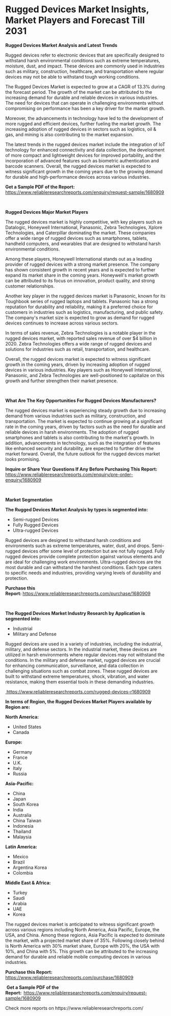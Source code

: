 <p><h1>Rugged Devices Market Insights, Market Players and Forecast Till 2031</h1></p><p><strong>Rugged Devices Market Analysis and Latest Trends</strong></p>
<p><p>Rugged devices refer to electronic devices that are specifically designed to withstand harsh environmental conditions such as extreme temperatures, moisture, dust, and impact. These devices are commonly used in industries such as military, construction, healthcare, and transportation where regular devices may not be able to withstand tough working conditions.</p><p>The Rugged Devices Market is expected to grow at a CAGR of 13.3% during the forecast period. The growth of the market can be attributed to the increasing demand for durable and reliable devices in various industries. The need for devices that can operate in challenging environments without compromising on performance has been a key driver for the market growth.</p><p>Moreover, the advancements in technology have led to the development of more rugged and efficient devices, further fueling the market growth. The increasing adoption of rugged devices in sectors such as logistics, oil & gas, and mining is also contributing to the market expansion.</p><p>The latest trends in the rugged devices market include the integration of IoT technology for enhanced connectivity and data collection, the development of more compact and lightweight devices for improved portability, and the incorporation of advanced features such as biometric authentication and barcode scanners. Overall, the rugged devices market is expected to witness significant growth in the coming years due to the growing demand for durable and high-performance devices across various industries.</p></p>
<p><strong>Get a Sample PDF of the Report:&nbsp;</strong> <a href="https://www.reliableresearchreports.com/enquiry/request-sample/1680909">https://www.reliableresearchreports.com/enquiry/request-sample/1680909</a></p>
<p>&nbsp;</p>
<p><strong>Rugged Devices Major Market Players</strong></p>
<p><p>The rugged devices market is highly competitive, with key players such as Datalogic, Honeywell International, Panasonic, Zebra Technologies, Xplore Technologies, and Caterpillar dominating the market. These companies offer a wide range of rugged devices such as smartphones, tablets, handheld computers, and wearables that are designed to withstand harsh environmental conditions.</p><p>Among these players, Honeywell International stands out as a leading provider of rugged devices with a strong market presence. The company has shown consistent growth in recent years and is expected to further expand its market share in the coming years. Honeywell's market growth can be attributed to its focus on innovation, product quality, and strong customer relationships.</p><p>Another key player in the rugged devices market is Panasonic, known for its Toughbook series of rugged laptops and tablets. Panasonic has a strong reputation for durability and reliability, making it a preferred choice for customers in industries such as logistics, manufacturing, and public safety. The company's market size is expected to grow as demand for rugged devices continues to increase across various sectors.</p><p>In terms of sales revenue, Zebra Technologies is a notable player in the rugged devices market, with reported sales revenue of over $4 billion in 2020. Zebra Technologies offers a wide range of rugged devices and solutions for industries such as retail, transportation, and healthcare.</p><p>Overall, the rugged devices market is expected to witness significant growth in the coming years, driven by increasing adoption of rugged devices in various industries. Key players such as Honeywell International, Panasonic, and Zebra Technologies are well-positioned to capitalize on this growth and further strengthen their market presence.</p></p>
<p>&nbsp;</p>
<p><strong>What Are The Key Opportunities For Rugged Devices Manufacturers?</strong></p>
<p><p>The rugged devices market is experiencing steady growth due to increasing demand from various industries such as military, construction, and transportation. The market is expected to continue growing at a significant rate in the coming years, driven by factors such as the need for durable and reliable devices in harsh environments. The adoption of rugged smartphones and tablets is also contributing to the market's growth. In addition, advancements in technology, such as the integration of features like enhanced security and durability, are expected to further drive the market forward. Overall, the future outlook for the rugged devices market looks promising.</p></p>
<p><strong>Inquire or Share Your Questions If Any Before Purchasing This Report:</strong> <a href="https://www.reliableresearchreports.com/enquiry/pre-order-enquiry/1680909">https://www.reliableresearchreports.com/enquiry/pre-order-enquiry/1680909</a></p>
<p>&nbsp;</p>
<p><strong>Market Segmentation</strong></p>
<p><strong>The Rugged Devices Market Analysis by types is segmented into:</strong></p>
<p><ul><li>Semi-rugged Devices</li><li>Fully Rugged Devices</li><li>Ultra-rugged Devices</li></ul></p>
<p><p>Rugged devices are designed to withstand harsh conditions and environments such as extreme temperatures, water, dust, and drops. Semi-rugged devices offer some level of protection but are not fully rugged. Fully rugged devices provide complete protection against various elements and are ideal for challenging work environments. Ultra-rugged devices are the most durable and can withstand the harshest conditions. Each type caters to specific needs and industries, providing varying levels of durability and protection.</p></p>
<p><strong>Purchase this Report:&nbsp;</strong><a href="https://www.reliableresearchreports.com/purchase/1680909">https://www.reliableresearchreports.com/purchase/1680909</a></p>
<p>&nbsp;</p>
<p><strong>The Rugged Devices Market Industry Research by Application is segmented into:</strong></p>
<p><ul><li>Industrial</li><li>Military and Defense</li></ul></p>
<p><p>Rugged devices are used in a variety of industries, including the industrial, military, and defense sectors. In the industrial market, these devices are utilized in harsh environments where regular devices may not withstand the conditions. In the military and defense market, rugged devices are crucial for enhancing communication, surveillance, and data collection in challenging situations such as combat zones. These rugged devices are built to withstand extreme temperatures, shock, vibration, and water resistance, making them essential tools in these demanding industries.</p></p>
<p><a href="https://www.reliableresearchreports.com/rugged-devices-r1680909">&nbsp;https://www.reliableresearchreports.com/rugged-devices-r1680909</a></p>
<p><strong>In terms of Region, the Rugged Devices Market Players available by Region are:</strong></p>
<p>
    <p> <strong> North America: </strong>
        <ul>
            <li>United States</li>
            <li>Canada</li>
        </ul>
        </p> 
    <p> <strong> Europe: </strong>
        <ul>
            <li>Germany</li>
            <li>France</li>
            <li>U.K.</li>
            <li>Italy</li>
            <li>Russia</li>
        </ul>
        </p> 
    <p> <strong> Asia-Pacific: </strong>
        <ul>
            <li>China</li>
            <li>Japan</li>
            <li>South Korea</li>
            <li>India</li>
            <li>Australia</li>
            <li>China Taiwan</li>
            <li>Indonesia</li>
            <li>Thailand</li>
            <li>Malaysia</li>
        </ul>
        </p> 
    <p> <strong> Latin America: </strong>
        <ul>
            <li>Mexico</li>
            <li>Brazil</li>
            <li>Argentina Korea</li>
            <li>Colombia</li>
        </ul>
        </p> 
    <p> <strong> Middle East & Africa: </strong>
        <ul>
            <li>Turkey</li>
            <li>Saudi</li>
            <li>Arabia</li>
            <li>UAE</li>
            <li>Korea</li>
        </ul>
    </p>
    </p>
<p><p>The rugged devices market is anticipated to witness significant growth across various regions including North America, Asia Pacific, Europe, the USA, and China. Among these regions, Asia Pacific is expected to dominate the market, with a projected market share of 35%. Following closely behind is North America with 30% market share, Europe with 20%, the USA with 10%, and China with 5%. This growth can be attributed to the increasing demand for durable and reliable mobile computing devices in various industries.</p></p>
<p><strong>Purchase this Report: </strong><a href="https://www.reliableresearchreports.com/purchase/1680909">https://www.reliableresearchreports.com/purchase/1680909</a></p>
<p>&nbsp;<strong>Get a Sample PDF of the Report:&nbsp;&nbsp;</strong><a href="https://www.reliableresearchreports.com/enquiry/request-sample/1680909">https://www.reliableresearchreports.com/enquiry/request-sample/1680909</a></p>
<p><strong></strong></p>
<p>Check more reports on https://www.reliableresearchreports.com/</p>